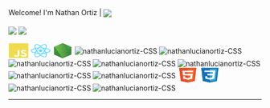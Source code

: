 <div>
Welcome! I'm Nathan Ortiz | <img align="center" height="18px" src="https://wakatime.com/badge/user/c37164aa-cf60-4c3d-bdaf-37a497c04604.svg"/>
</div>
<br/>

<div>
<img align="center" height="165em" src="https://github-readme-stats.vercel.app/api?username=nathanlucianortiz&show_icons=true&theme=omni&include_all_commits=true&count_private=true"/> 
<img align="center" height="165em" src="https://github-readme-stats.vercel.app/api/top-langs/?username=vannara43&layout=compact&langs_count=8&theme=radical"/>
</div>

<div style="display: inline_block; "><br>
  <img align="center" alt="nathanlucianortiz-Js" height="30" width="40" src="https://raw.githubusercontent.com/devicons/devicon/master/icons/javascript/javascript-plain.svg">
  <img align="center" alt="nathanlucianortiz-React" height="30" width="40" src="https://raw.githubusercontent.com/devicons/devicon/master/icons/react/react-original.svg">
  <img align="center" alt="nathanlucianortiz-CSS" height="30" width="40" src="https://raw.githubusercontent.com/devicons/devicon/master/icons/nodejs/nodejs-original.svg">
  <img align="center" alt="nathanlucianortiz-CSS" height="35" width="40" src="https://cdn.jsdelivr.net/gh/devicons/devicon/icons/csharp/csharp-original.svg" />
  <img align="center" alt="nathanlucianortiz-CSS" height="35" width="40" src="https://cdn.jsdelivr.net/gh/devicons/devicon/icons/dotnetcore/dotnetcore-original.svg" />
  <img align="center" alt="nathanlucianortiz-CSS" height="35" width="40" src="https://cdn.jsdelivr.net/gh/devicons/devicon/icons/mysql/mysql-original-wordmark.svg" />
  <img align="center" alt="nathanlucianortiz-CSS" height="36" width="40" src="https://cdn.jsdelivr.net/gh/devicons/devicon/icons/bootstrap/bootstrap-original.svg" />
  <img align="center" alt="nathanlucianortiz-CSS" height="35" width="40" src="https://cdn.jsdelivr.net/gh/devicons/devicon/icons/git/git-plain-wordmark.svg" />
  <img align="center" alt="nathanlucianortiz-CSS" height="35" width="40" src="https://cdn.jsdelivr.net/gh/devicons/devicon/icons/bash/bash-original.svg" />
  <img align="center" alt="nathanlucianortiz-CSS" height="35" width="40" src="https://cdn.jsdelivr.net/gh/devicons/devicon/icons/jquery/jquery-plain-wordmark.svg" />
  <img align="center" alt="nathanlucianortiz-HTML" height="30" width="40" src="https://raw.githubusercontent.com/devicons/devicon/master/icons/html5/html5-original.svg">
  <img align="center" alt="nathanlucianortiz-CSS" height="30" width="40" src="https://raw.githubusercontent.com/devicons/devicon/master/icons/css3/css3-original.svg">
  <img align="center" alt="nathanlucianortiz-CSS" height="30" width="40" src="https://cdn.jsdelivr.net/gh/devicons/devicon/icons/npm/npm-original-wordmark.svg" />
  <img align="center" alt="nathanlucianortiz-CSS" height="30" width="40" src="https://cdn.jsdelivr.net/gh/devicons/devicon/icons/vscode/vscode-original.svg" />
</div>
<hr/>

<!-- 
- 📫 How to reach me: https://www.linkedin.com/in/nathanlucianortiz/
- 😄 Pronouns: He/Him/His
-->
